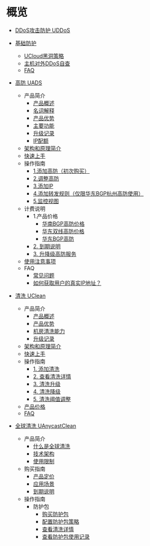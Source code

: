 # 概览

* [DDoS攻击防护 UDDoS](/uantiddos/uantiddos)
* [基础防护](/uantiddos/usecurity/overview.md)
  * [UCloud黑洞策略](/uantiddos/usecurity/datacenter)
  * [主机对外DDoS自查](/uantiddos/usecurity/check_ddos)
  * [FAQ](/uantiddos/usecurity/faq)
* [高防 UADS](/uantiddos/uads/overview.md)
  * 产品简介
    * [产品概述](/uantiddos/uads/concepts/overview) 
    * [名词解释](/uantiddos/uads/concepts/term) 
    * [产品优势](/uantiddos/uads/concepts/advantage)
    * [主要功能](/uantiddos/uads/concepts/function)
    * [升级记录](/uantiddos/uads/concepts/change)
    * [IP配额](/uantiddos/uads/concepts/ipnumbers)
  * [架构和原理简介](/uantiddos/uads/architecture)
  * [快速上手](/uantiddos/uads/common) 
  * 操作指南
    * [1.添加高防（初次购买）](/uantiddos/uads/opintro/add)
    * [2.调整高防](/uantiddos/uads/opintro/upgrade)
    * [3.添加IP](/uantiddos/uads/opintro/addip)
    * [4.添加转发规则（仅限华东BGP杭州高防使用）](/uantiddos/uads/opintro/addrules)
    * [5.监控视图](/uantiddos/uads/opintro/dashboard)
  * 计费说明
    * 1.产品价格
      * [华南BGP高防价格](/uantiddos/uads/prices/southern)
      * [华东双线高防价格](/uantiddos/uads/prices/east)
      * [华东BGP高防](/uantiddos/uads/prices/bgp)
    * [2. 到期说明](/uantiddos/uads/price/invalid)
    * [3. 升降级高防服务](/uantiddos/uads/price/upgrade)
  * [使用注意事项](/uantiddos/uads/warning)
  * FAQ
    * [常见问题](/uantiddos/uads/faq/game)
    * [如何获取用户的真实IP地址？](/uantiddos/uads/faq/howtogetip)
  
* [清洗 UClean](/uantiddos/uclean/overview.md)
  * 产品简介
    * [产品概述](/uantiddos/uclean/concepts/overview) 
    * [产品优势](/uantiddos/uclean/concepts/advantage)
    * [机房清洗能力](/uantiddos/uclean/concepts/protect)
    * [升级记录](/uantiddos/uclean/concepts/change)
  * [架构和原理简介](/uantiddos/uclean/architecture)
  * [快速上手](/uantiddos/uclean/common) 
  * 操作指南
    * [1. 添加清洗](/uantiddos/uclean/opintro/add)
    * [2. 查看清洗详情](/uantiddos/uclean/opintro/details)
    * [3. 清洗升级](/uantiddos/uclean/opintro/upgrade)
    * [4. 清洗降级](/uantiddos/uclean/opintro/degrade)
    * [5. 清洗阈值调整](/uantiddos/uclean/opintro/update)
  * [产品价格](/uantiddos/uclean/price)
  * [FAQ](/uantiddos/uclean/faq)

* [全球清洗 UAnycastClean](/uantiddos/uanycastclean/overview.md)
  * 产品简介
    * [什么是全球清洗](/uantiddos/uanycastclean/intro/whatisanycasteip) 
    * [技术架构](/uantiddos/uanycastclean/intro/architecture)
    * [使用限制](/uantiddos/uanycastclean/intro/limit)
  * 购买指南
    * [产品定价](/uantiddos/uanycastclean/buy/price) 
    * [应用场景](/uantiddos/uanycastclean/buy/apply)
    * [到期说明](/uantiddos/uanycastclean/buy/invalid)
  * 操作指南
    * 防护包
      * [购买防护包](/uantiddos/uanycastclean/guide/buyanycastclean)
      * [配置防护包策略](/uantiddos/uanycastclean/guide/config)
      * [查看清洗详情](/uantiddos/uanycastclean/guide/check)
      * [查看防护包使用记录](/uantiddos/uanycastclean/guide/used)

    
 
   
   



  ​      

